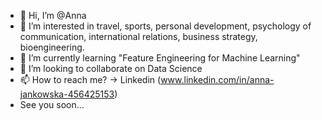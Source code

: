 - 👋 Hi, I’m @Anna
- 👀 I’m interested in travel, sports, personal development, psychology of communication, international relations, business strategy, bioengineering.
- 🌱 I’m currently learning "Feature Engineering for Machine Learning"
- 💞️ I’m looking to collaborate on Data Science
- 📫 How to reach me? -> Linkedin (www.linkedin.com/in/anna-jankowska-456425153)
- See you soon...

<!---
AnnaJanko/AnnaJanko is a ✨ special ✨ repository because its `README.md` (this file) appears on your GitHub profile.
You can click the Preview link to take a look at your changes.
--->
